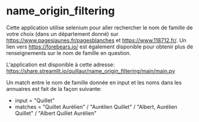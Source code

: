 # name_origin_filtering
Cette application utilise selenium pour aller rechercher le nom de famille de votre choix (dans un département donné) sur https://www.pagesjaunes.fr/pagesblanches et https://www.118712.fr/.
Un lien vers https://forebears.io/ est également disponible pour obtenir plus de renseignements sur le nom de famille en question.

L'application est disponible à cette adresse: https://share.streamlit.io/quillaur/name_origin_filtering/main/main.py

Un match entre le nom de famille donnée en input et les noms dans les annuaires est fait de la façon suivante:
- input = "Quillet" 
- matches = "Quillet Aurélien" / "Aurélien Quillet" / "Albert, Aurélien Quillet" / "Albert Quillet Aurélien"